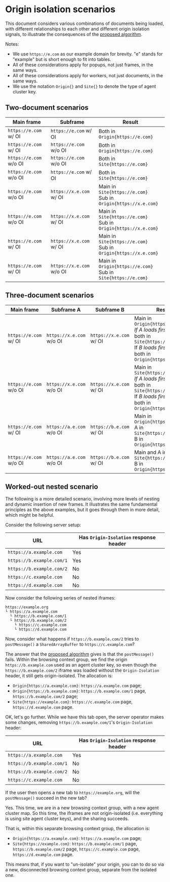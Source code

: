 # Origin isolation scenarios

This document considers various combinations of documents being loaded, with different relationships to each other and different origin isolation signals, to illustrate the consequences of the [proposed algorithm](./README.md#specification-plan).

Notes:

* We use `https://e.com` as our example domain for brevity. "e" stands for "example" but is short enough to fit into tables.
* All of these considerations apply for popups, not just frames, in the same ways.
* All of these considerations apply for workers, not just documents, in the same ways.
* We use the notation `Origin{}` and `Site{}` to denote the type of agent cluster key.

## Two-document scenarios

| Main frame              | Subframe                 | Result                                                               |
| ------------------------|--------------------------|----------------------------------------------------------------------|
| `https://e.com` w/ OI   | `https://e.com` w/ OI    | Both in `Origin{https://e.com}`                                      |
| `https://e.com` w/ OI   | `https://e.com` w/o OI   | Both in `Origin{https://e.com}`                                      |
| `https://e.com` w/o OI  | `https://e.com` w/o OI   | Both in `Site{https://e.com}`                                        |
| `https://e.com` w/o OI  | `https://e.com` w/ OI    | Both in `Site{https://e.com}`                                        |
| `https://e.com` w/o OI  | `https://x.e.com` w/ OI  | Main in `Site{https://e.com}`   <br>Sub in `Origin{https://x.e.com}` |
| `https://e.com` w/o OI  | `https://x.e.com` w/ OI  | Main in `Site{https://e.com}`   <br>Sub in `Origin{https://x.e.com}` |
| `https://e.com` w/ OI   | `https://x.e.com` w/ OI  | Main in `Site{https://e.com}`   <br>Sub in `Origin{https://x.e.com}` |
| `https://e.com` w/ OI   | `https://x.e.com` w/o OI | Main in `Origin{https://e.com}` <br>Sub in `Site{https://e.com}`     |

## Three-document scenarios

| Main frame                 | Subframe A                  | Subframe B                 | Result                                                               |
| ---------------------------|-----------------------------|----------------------------|----------------------------------------------------------|
| `https://e.com`<br>w/ OI   | `https://x.e.com`<br>w/o OI | `https://x.e.com`<br>w/ OI | Main in `Origin{https://e.com}`<br>_If A loads first_: A and B both in `Site{https://e.com}` <br>If _B loads first_: A and B both in `Origin{https://x.e.com}` |
| `https://e.com`<br>w/o OI  | `https://x.e.com`<br>w/o OI | `https://x.e.com`<br>w/ OI | Main in `Site{https://e.com}`<br>_If A loads first_: A and B both in `Site{https://e.com}` <br>If _B loads first_: A and B both in `Origin{https://x.e.com}` |
| `https://e.com`<br>w/ OI   | `https://a.e.com`<br>w/o OI | `https://b.e.com`<br>w/ OI | Main in `Origin{https://e.com}`<br>A in `Site{https://e.com}`<br>B in `Origin{https://b.e.com}` |
| `https://e.com`<br>w/o OI  | `https://a.e.com`<br>w/o OI | `https://b.e.com`<br>w/ OI | Main and A in `Site{https://e.com}`<br>B in `Origin{https://b.e.com}` |

## Worked-out nested scenario

The following is a more detailed scenario, involving more levels of nesting and dynamic insertion of new frames. It illustrates the same fundamental principles as the above examples, but it goes through them in more detail, which might be helpful.

Consider the following server setup:

| URL                      | Has `Origin-Isolation` response header |
| -------------------------|----------------------------------------|
| `https://a.example.com`  | Yes                                    |
| `https://b.example.com/1`| Yes                                    |
| `https://b.example.com/2`| No                                     |
| `https://c.example.com`  | No                                     |
| `https://d.example.com`  | No                                     |

Now consider the following series of nested iframes:

```
https://example.org
└ https://a.example.com
  └ https://b.example.com/1
  └ https://b.example.com/2
    └ https://c.example.com
    └ https://d.example.com
```

Now, consider what happens if `https://b.example.com/2` tries to `postMessage()` a `SharedArrayBuffer` to `https://c.example.com`?

The answer that the [proposed algorithm](./README.md#specification-plan) gives is that the `postMessage()` fails. Within the browsing context group, we find the origin `https://b.example.com` used as an agent cluster key, so even though the `https://b.example.com/2` iframe was loaded without the `Origin-Isolation` header, it still gets origin-isolated. The allocation is:

- `Origin{https://a.example.com}`: `https://a.example.com` page;
- `Origin{https://b.example.com}`: `https://b.example.com/1` page, `https://b.example.com/2` page;
- `Site{https://example.com}`: `https://c.example.com` page, `https://d.example.com` page.

OK, let's go further. While we have this tab open, the server operator makes some changes, removing `https://b.example.com/1`'s `Origin-Isolation` header:

| URL                      | Has `Origin-Isolation` response header |
| -------------------------|----------------------------------------|
| `https://a.example.com`  | Yes                                    |
| `https://b.example.com/1`| No                                     |
| `https://b.example.com/2`| No                                     |
| `https://c.example.com`  | No                                     |

If the user then opens a new tab to `https://example.org`, will the `postMessage()` succeed in the new tab?

Yes. This time, we are in a new browsing context group, with a new agent cluster map. So this time, the iframes are not origin-isolated (i.e. everything is using site agent cluster keys), and the sharing succeeds.

That is, within this separate browsing context group, the allocation is:

- `Origin{https://a.example.com}`: `https://a.example.com` page;
- `Site{https://example.com}`: `https://b.example.com/1` page, `https://b.example.com/2` page, `https://c.example.com` page, `https://d.example.com` page.

This means that, if you want to "un-isolate" your origin, you can to do so via a new, disconnected browsing context group, separate from the isolated one.
